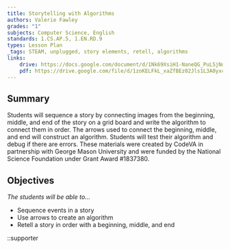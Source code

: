 ```yaml
---
title: Storytelling with Algorithms
authors: Valerie Fawley
grades: "1"
subjects: Computer Science, English
standards: 1.CS.AP.5, 1.EN.RD.9
types: Lesson Plan
_tags: STEAM, unplugged, story elements, retell, algorithms
links:
    drive: https://docs.google.com/document/d/1Nk69XsiH1-NaneQG_PuLSjNdNa6WueNpgUC3ZnU0V40/edit?usp=drive_link
    pdf: https://drive.google.com/file/d/1zoKELFkL_xaZfBEz02Jls1L3A0yxcyLX/view?usp=drive_link
---
```


## Summary

Students will sequence a story by connecting images from the beginning, middle, and end of the story on a grid board and write the algorithm to connect them in order. The arrows used to connect the beginning, middle, and end will construct an algorithm. Students will test their algorithm and debug if there are errors. These materials were created by CodeVA in partnership with George Mason University and were funded by the National Science Foundation under Grant Award #1837380.

## Objectives

*The students will be able to...*

* Sequence events in a story
* Use arrows to create an algorithm
* Retell a story in order with a beginning, middle, and end

::supporter